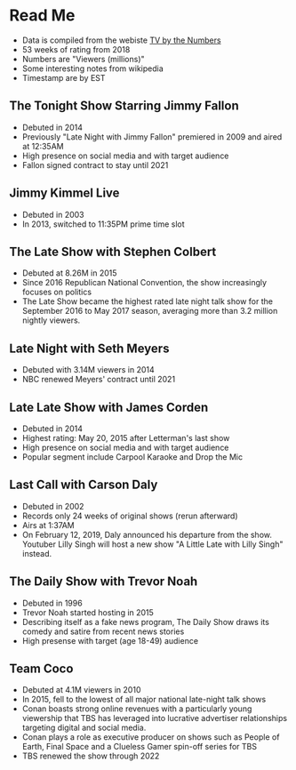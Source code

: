 # Read Me
- Data is compiled from the webiste [TV by the Numbers](https://tvbythenumbers.zap2it.com/)
- 53 weeks of rating from 2018
- Numbers are "Viewers (millions)"
- Some interesting notes from wikipedia
- Timestamp are by EST

## The Tonight Show Starring Jimmy Fallon
- Debuted in 2014
- Previously "Late Night with Jimmy Fallon" premiered in 2009 and aired at 12:35AM
- High presence on social media and with target audience
- Fallon signed contract to stay until 2021

## Jimmy Kimmel Live
- Debuted in 2003
- In 2013, switched to 11:35PM prime time slot

## The Late Show with Stephen Colbert
- Debuted at 8.26M in 2015
- Since 2016 Republican National Convention, the show increasingly focuses on politics
- The Late Show became the highest rated late night talk show for the September 2016 to May 2017 season, averaging more than 3.2 million nightly viewers.

## Late Night with Seth Meyers
- Debuted with 3.14M viewers in 2014
- NBC renewed Meyers' contract until 2021


## Late Late Show with James Corden
- Debuted in 2014
- Highest rating: May 20, 2015 after Letterman's last show
- High presence on social media and with target audience
- Popular segment include Carpool Karaoke and Drop the Mic

## Last Call with Carson Daly
- Debuted in 2002
- Records only 24 weeks of original shows (rerun afterward)
- Airs at 1:37AM
- On February 12, 2019, Daly announced his departure from the show. Youtuber Lilly Singh will host a new show "A Little Late with Lilly Singh" instead.

## The Daily Show with Trevor Noah
- Debuted in 1996
- Trevor Noah started hosting in 2015
- Describing itself as a fake news program, The Daily Show draws its comedy and satire from recent news stories
- High presense with target (age 18-49) audience

## Team Coco
- Debuted at 4.1M viewers in 2010
- In 2015, fell to the lowest of all major national late-night talk shows
- Conan boasts strong online revenues with a particularly young viewership that TBS has leveraged into lucrative advertiser relationships targeting digital and social media.
- Conan plays a role as executive producer on shows such as People of Earth, Final Space and a Clueless Gamer spin-off series for TBS
- TBS renewed the show through 2022
